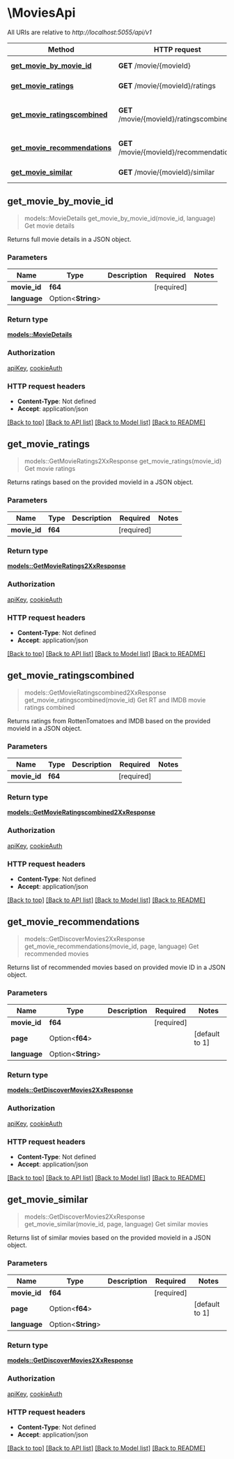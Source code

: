 # \MoviesApi

All URIs are relative to *http://localhost:5055/api/v1*

Method | HTTP request | Description
------------- | ------------- | -------------
[**get_movie_by_movie_id**](MoviesApi.md#get_movie_by_movie_id) | **GET** /movie/{movieId} | Get movie details
[**get_movie_ratings**](MoviesApi.md#get_movie_ratings) | **GET** /movie/{movieId}/ratings | Get movie ratings
[**get_movie_ratingscombined**](MoviesApi.md#get_movie_ratingscombined) | **GET** /movie/{movieId}/ratingscombined | Get RT and IMDB movie ratings combined
[**get_movie_recommendations**](MoviesApi.md#get_movie_recommendations) | **GET** /movie/{movieId}/recommendations | Get recommended movies
[**get_movie_similar**](MoviesApi.md#get_movie_similar) | **GET** /movie/{movieId}/similar | Get similar movies



## get_movie_by_movie_id

> models::MovieDetails get_movie_by_movie_id(movie_id, language)
Get movie details

Returns full movie details in a JSON object.

### Parameters


Name | Type | Description  | Required | Notes
------------- | ------------- | ------------- | ------------- | -------------
**movie_id** | **f64** |  | [required] |
**language** | Option<**String**> |  |  |

### Return type

[**models::MovieDetails**](MovieDetails.md)

### Authorization

[apiKey](../README.md#apiKey), [cookieAuth](../README.md#cookieAuth)

### HTTP request headers

- **Content-Type**: Not defined
- **Accept**: application/json

[[Back to top]](#) [[Back to API list]](../README.md#documentation-for-api-endpoints) [[Back to Model list]](../README.md#documentation-for-models) [[Back to README]](../README.md)


## get_movie_ratings

> models::GetMovieRatings2XxResponse get_movie_ratings(movie_id)
Get movie ratings

Returns ratings based on the provided movieId in a JSON object.

### Parameters


Name | Type | Description  | Required | Notes
------------- | ------------- | ------------- | ------------- | -------------
**movie_id** | **f64** |  | [required] |

### Return type

[**models::GetMovieRatings2XxResponse**](GetMovieRatings_2XX_response.md)

### Authorization

[apiKey](../README.md#apiKey), [cookieAuth](../README.md#cookieAuth)

### HTTP request headers

- **Content-Type**: Not defined
- **Accept**: application/json

[[Back to top]](#) [[Back to API list]](../README.md#documentation-for-api-endpoints) [[Back to Model list]](../README.md#documentation-for-models) [[Back to README]](../README.md)


## get_movie_ratingscombined

> models::GetMovieRatingscombined2XxResponse get_movie_ratingscombined(movie_id)
Get RT and IMDB movie ratings combined

Returns ratings from RottenTomatoes and IMDB based on the provided movieId in a JSON object.

### Parameters


Name | Type | Description  | Required | Notes
------------- | ------------- | ------------- | ------------- | -------------
**movie_id** | **f64** |  | [required] |

### Return type

[**models::GetMovieRatingscombined2XxResponse**](GetMovieRatingscombined_2XX_response.md)

### Authorization

[apiKey](../README.md#apiKey), [cookieAuth](../README.md#cookieAuth)

### HTTP request headers

- **Content-Type**: Not defined
- **Accept**: application/json

[[Back to top]](#) [[Back to API list]](../README.md#documentation-for-api-endpoints) [[Back to Model list]](../README.md#documentation-for-models) [[Back to README]](../README.md)


## get_movie_recommendations

> models::GetDiscoverMovies2XxResponse get_movie_recommendations(movie_id, page, language)
Get recommended movies

Returns list of recommended movies based on provided movie ID in a JSON object.

### Parameters


Name | Type | Description  | Required | Notes
------------- | ------------- | ------------- | ------------- | -------------
**movie_id** | **f64** |  | [required] |
**page** | Option<**f64**> |  |  |[default to 1]
**language** | Option<**String**> |  |  |

### Return type

[**models::GetDiscoverMovies2XxResponse**](GetDiscoverMovies_2XX_response.md)

### Authorization

[apiKey](../README.md#apiKey), [cookieAuth](../README.md#cookieAuth)

### HTTP request headers

- **Content-Type**: Not defined
- **Accept**: application/json

[[Back to top]](#) [[Back to API list]](../README.md#documentation-for-api-endpoints) [[Back to Model list]](../README.md#documentation-for-models) [[Back to README]](../README.md)


## get_movie_similar

> models::GetDiscoverMovies2XxResponse get_movie_similar(movie_id, page, language)
Get similar movies

Returns list of similar movies based on the provided movieId in a JSON object.

### Parameters


Name | Type | Description  | Required | Notes
------------- | ------------- | ------------- | ------------- | -------------
**movie_id** | **f64** |  | [required] |
**page** | Option<**f64**> |  |  |[default to 1]
**language** | Option<**String**> |  |  |

### Return type

[**models::GetDiscoverMovies2XxResponse**](GetDiscoverMovies_2XX_response.md)

### Authorization

[apiKey](../README.md#apiKey), [cookieAuth](../README.md#cookieAuth)

### HTTP request headers

- **Content-Type**: Not defined
- **Accept**: application/json

[[Back to top]](#) [[Back to API list]](../README.md#documentation-for-api-endpoints) [[Back to Model list]](../README.md#documentation-for-models) [[Back to README]](../README.md)

